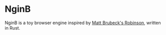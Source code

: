 # NginB

NginB is a toy browser engine inspired by [Matt Brubeck's Robinson](https://github.com/mbrubeck/robinson), written in Rust.
